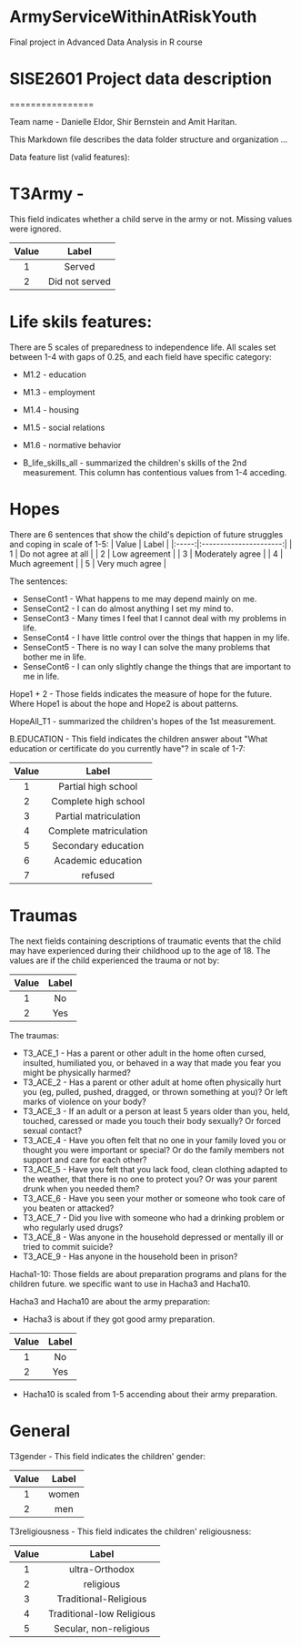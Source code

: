 # ArmyServiceWithinAtRiskYouth
Final project in Advanced Data Analysis in R course
# SISE2601 Project data description
================

Team name - Danielle Eldor, Shir Bernstein and Amit Haritan.

This Markdown file describes the data folder structure and organization ...

Data feature list (valid features):

# T3Army - 
This field indicates whether a child serve in the army or not.
Missing values were ignored.

| Value |       Label     |
|:-----:|:---------------:|
|   1   |  Served         |
|   2   |  Did not served |


# Life skils features:

There are 5 scales of preparedness to independence life.
All scales set between 1-4 with gaps of 0.25, and each field have specific category:

  - M1.2 - education
  - M1.3 - employment
  - M1.4 - housing
  - M1.5 - social relations
  - M1.6 - normative behavior
  
  
  - B_life_skills_all - summarized the children's skills of the 2nd measurement.
    This column has contentious values from 1-4 acceding.
  
  
# Hopes

There are 6 sentences that show the child's depiction of future struggles and coping in scale of 1-5:
| Value |        Label           |
|:-----:|:----------------------:|
|   1   |   Do not agree at all  |
|   2   |     Low agreement      |
|   3   |    Moderately agree    |
|   4   |     Much agreement     |
|   5   |     Very much agree    |
 

The sentences:
- SenseCont1 - What happens to me may depend mainly on me.
- SenseCont2 - I can do almost anything I set my mind to.
- SenseCont3 - Many times I feel that I cannot deal with my problems in life.
- SenseCont4 - I have little control over the things that happen in my life.
- SenseCont5 - There is no way I can solve the many problems that bother me in life.
- SenseCont6 - I can only slightly change the things that are important to me in life.


Hope1 + 2  - Those fields indicates the measure of hope for the future.
Where Hope1 is about the hope and Hope2 is about patterns.


HopeAll_T1 - summarized the children's hopes of the 1st measurement.


B.EDUCATION - This field indicates the children answer about "What education or certificate do you currently have"? in scale of 1-7:

| Value |        Label           |
|:-----:|:----------------------:|
|   1   |   Partial high school  |
|   2   |   Complete high school |
|   3   |  Partial matriculation |
|   4   | Complete matriculation |
|   5   |   Secondary education  |
|   6   |   Academic education   |
|   7   |         refused        |
                


# Traumas 
The next fields containing descriptions of traumatic events that the child may have experienced during their childhood up to the age of 18. The values are if the child experienced the trauma or not by:

| Value |  Label |
|:-----:|:------:|
|   1   |   No   |
|   2   |   Yes  |


The traumas:

- T3_ACE_1 - Has a parent or other adult in the home often cursed, insulted, humiliated you, or behaved in a way that made you fear you might be physically harmed?
- T3_ACE_2 - Has a parent or other adult at home often physically hurt you (eg, pulled, pushed, dragged, or thrown something at you)? Or left marks of violence on your body?
- T3_ACE_3 - If an adult or a person at least 5 years older than you, held, touched, caressed or made you touch their body sexually? Or forced sexual contact?
- T3_ACE_4 - Have you often felt that no one in your family loved you or thought you were important or special? Or do the family members not support and care for each other?
- T3_ACE_5 - Have you felt that you lack food, clean clothing adapted to the weather, that there is no one to protect you? Or was your parent drunk when you needed them?
- T3_ACE_6 - Have you seen your mother or someone who took care of you beaten or attacked?
- T3_ACE_7 - Did you live with someone who had a drinking problem or who regularly used drugs?
- T3_ACE_8 - Was anyone in the household depressed or mentally ill or tried to commit suicide?
- T3_ACE_9 - Has anyone in the household been in prison?



Hacha1-10:
Those fields are about preparation programs and plans for the children future.
we specific want to use in Hacha3 and Hacha10.

Hacha3 and Hacha10 are about the army preparation:

 - Hacha3 is about if they got good army preparation.
 
| Value |  Label |
|:-----:|:------:|
|   1   |   No   |
|   2   |   Yes  |

 - Hacha10 is scaled from 1-5 accending about their army preparation.


# General

T3gender -  This field indicates the children' gender:

| Value |  Label |
|:-----:|:------:|
|   1   |  women |
|   2   |   men  |


T3religiousness - This field indicates the children' religiousness:

| Value |           Label           |
|:-----:|:-------------------------:|
|   1   |       ultra-Orthodox      |
|   2   |         religious         |
|   3   |   Traditional-Religious   |
|   4   | Traditional-low Religious |
|   5   |   Secular, non-religious  |
